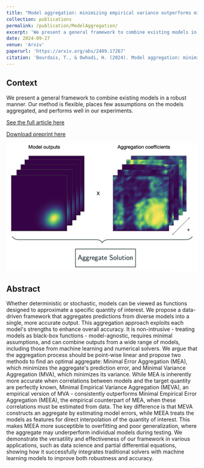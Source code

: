 ```yaml
---
title: "Model aggregation: minimizing empirical variance outperforms minimizing empirical error"
collection: publications
permalink: /publication/ModelAggregation/
excerpt: 'We present a general framework to combine existing models in a robust manner. Our method is flexible, places few assumptions on the models aggregated, and performs well in our experiments'
date: 2024-09-27
venue: 'Arxiv'
paperurl: 'https://arxiv.org/abs/2409.17267'
citation: 'Bourdais, T., & Owhadi, H. (2024). Model aggregation: minimizing empirical variance outperforms minimizing empirical error. arXiv [Cs.LG]. Retrieved from http://arxiv.org/abs/2409.17267'
---
```


## Context

We present a general framework to combine existing models in a robust manner. Our method is flexible, places few assumptions on the models aggregated, and performs well in our experiments.

[See the full article here](https://arxiv.org/abs/2409.17267)

[Download preprint here](/files/2409.17267v1.pdf)

![Model Aggregation](/images/aggreg_image.png)

## Abstract

Whether deterministic or stochastic, models can be viewed as functions designed to approximate a specific quantity of interest. We propose a data-driven framework that aggregates predictions from diverse models into a single, more accurate output. This aggregation approach exploits each model's strengths to enhance overall accuracy. It is non-intrusive - treating models as black-box functions - model-agnostic, requires minimal assumptions, and can combine outputs from a wide range of models, including those from machine learning and numerical solvers. We argue that the aggregation process should be point-wise linear and propose two methods to find an optimal aggregate: Minimal Error Aggregation (MEA), which minimizes the aggregate's prediction error, and Minimal Variance Aggregation (MVA), which minimizes its variance. While MEA is inherently more accurate when correlations between models and the target quantity are perfectly known, Minimal Empirical Variance Aggregation (MEVA), an empirical version of MVA - consistently outperforms Minimal Empirical Error Aggregation (MEEA), the empirical counterpart of MEA, when these correlations must be estimated from data. The key difference is that MEVA constructs an aggregate by estimating model errors, while MEEA treats the models as features for direct interpolation of the quantity of interest. This makes MEEA more susceptible to overfitting and poor generalization, where the aggregate may underperform individual models during testing. We demonstrate the versatility and effectiveness of our framework in various applications, such as data science and partial differential equations, showing how it successfully integrates traditional solvers with machine learning models to improve both robustness and accuracy.


